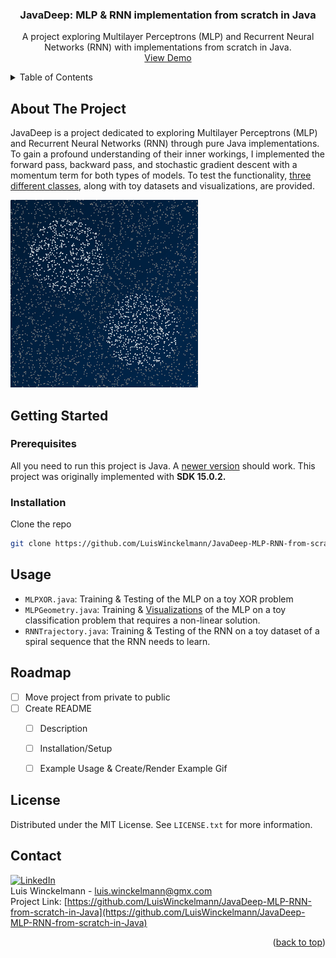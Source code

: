 <!-- README.md -->
<!-- Project Top -->
<a name="readme-top"></a>


<h3 align="center">JavaDeep: MLP & RNN implementation from scratch in Java</h3>

  <p align="center">
    A project exploring Multilayer Perceptrons (MLP) and Recurrent Neural Networks (RNN) with implementations from scratch in Java.
    <br/>
    <a href="https://github.com/LuisWinckelmann/JavaDeep-MLP-RNN-from-scratch-in-Java/gfx/MLPGeometry.gif">View Demo</a>
  </p>

<!-- TABLE OF CONTENTS -->
<details>
  <summary>Table of Contents</summary>
  <ol>
    <li>
      <a href="#about-the-project">About The Project</a>
    </li>
    <li>
      <a href="#getting-started">Getting Started</a>
      <ul>
        <li><a href="#prerequisites">Prerequisites</a></li>
        <li><a href="#installation">Installation</a></li>
      </ul>
    </li>
    <li><a href="#usage">Usage</a></li>
    <li><a href="#roadmap">Roadmap</a></li>
    <li><a href="#license">License</a></li>
    <li><a href="#contact">Contact</a></li>
  </ol>
</details>

<!-- ABOUT THE PROJECT -->
## About The Project

JavaDeep is a project dedicated to exploring Multilayer Perceptrons (MLP) and Recurrent Neural Networks (RNN) through 
pure Java implementations. To gain a profound understanding of their inner workings, I implemented the forward pass, 
backward pass, and stochastic gradient descent with a momentum term for both types of models. To test the functionality,
<a href="#usage">three different classes</a>, along with toy datasets and visualizations, are provided.

[![Example Visualization of the MLP][product-screenshot]](gfx/MLPGeometry_small.gif)

<!-- GETTING STARTED -->
## Getting Started

### Prerequisites

All you need to run this project is Java. A [newer version](https://www.oracle.com/java/technologies/downloads/) should work. This project was originally implemented with **SDK 15.0.2.**

### Installation

Clone the repo
   ```sh
   git clone https://github.com/LuisWinckelmann/JavaDeep-MLP-RNN-from-scratch-in-Java.git
   ```

<!-- USAGE EXAMPLES -->
## Usage

- `MLPXOR.java`: Training & Testing of the MLP on a toy XOR problem
- `MLPGeometry.java`: Training & <a href="#about-the-project">Visualizations</a>  of the MLP on a toy classification problem that requires a non-linear solution.
- `RNNTrajectory.java`: Training & Testing of the RNN on a toy dataset of a spiral sequence that the RNN needs to learn.

<!-- ROADMAP -->
## Roadmap

- [ ] Move project from private to public
- [ ] Create README
    - [ ] Description
    - [ ] Installation/Setup
    - [ ] Example Usage & Create/Render Example Gif
    

<!-- LICENSE -->
## License
Distributed under the MIT License. See `LICENSE.txt` for more information.


<!-- CONTACT -->
## Contact
[![LinkedIn][linkedin-shield]][linkedin-url] <br>
Luis Winckelmann  - luis.winckelmann@gmx.com <br>
Project Link: [https://github.com/LuisWinckelmann/JavaDeep-MLP-RNN-from-scratch-in-Java](https://github.com/LuisWinckelmann/JavaDeep-MLP-RNN-from-scratch-in-Java)

<p align="right">(<a href="#readme-top">back to top</a>)</p>


<!-- MARKDOWN LINKS & IMAGES -->
<!-- https://www.markdownguide.org/basic-syntax/#reference-style-links -->
[license-shield]: https://img.shields.io/github/license/LuisWinckelmann/JavaDeep-MLP-RNN-from-scratch-in-Java.svg?style=for-the-badge
[license-url]: https://github.com/LuisWinckelmann/JavaDeep-MLP-RNN-from-scratch-in-Java/blob/master/LICENSE.txt
[linkedin-shield]: https://img.shields.io/badge/-LinkedIn-black.svg?style=for-the-badge&logo=linkedin&colorB=555
[linkedin-url]: https://linkedin.com/in/luiswinckelmann
[product-screenshot]: gfx/MLPGeometry_small.gif


